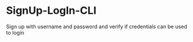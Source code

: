 # SignUp-LogIn-CLI
Sign up with username and password and verify if credentials can be used to login
